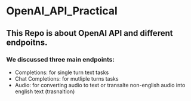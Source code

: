 # OpenAI_API_Practical
## This Repo is about OpenAI API and different endpoitns.
### We discussed three main endpoints:
- Completions: for single turn text tasks
- Chat Completions: for mutliple turns tasks
-  Audio: for converting audio to text or transalte non-english audio into english text (trasnaltion)

